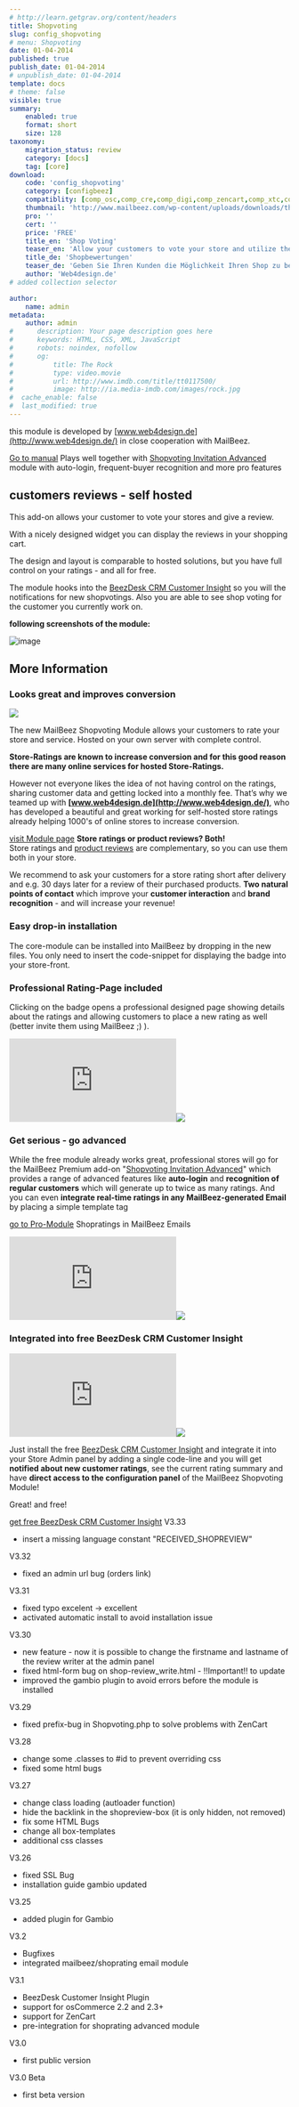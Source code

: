```yaml
---
# http://learn.getgrav.org/content/headers
title: Shopvoting
slug: config_shopvoting
# menu: Shopvoting
date: 01-04-2014
published: true
publish_date: 01-04-2014
# unpublish_date: 01-04-2014
template: docs
# theme: false
visible: true
summary:
    enabled: true
    format: short
    size: 128
taxonomy:
    migration_status: review
    category: [docs]
    tag: [core]
download:
    code: 'config_shopvoting'
    category: [configbeez]
    compatiblity: [comp_osc,comp_cre,comp_digi,comp_zencart,comp_xtc,comp_gambio]
    thumbnail: 'http://www.mailbeez.com/wp-content/uploads/downloads/thumbnails/2014/06/icon_32.png'
    pro: ''
    cert: ''
    price: 'FREE'
    title_en: 'Shop Voting'
    teaser_en: 'Allow your customers to vote your store and utilize the results to increase conversion'
    title_de: 'Shopbewertungen'
    teaser_de: 'Geben Sie Ihren Kunden die Möglichkeit Ihren Shop zu bewerten und nutzen Sie die Ergebnisse zur Konversion-Optimierung'
    author: 'Web4design.de'
# added collection selector

author:
    name: admin
metadata:
    author: admin
#      description: Your page description goes here
#      keywords: HTML, CSS, XML, JavaScript
#      robots: noindex, nofollow
#      og:
#          title: The Rock
#          type: video.movie
#          url: http://www.imdb.com/title/tt0117500/
#          image: http://ia.media-imdb.com/images/rock.jpg
#  cache_enable: false
#  last_modified: true
---
```


this module is developed by [www.web4design.de](http://www.web4design.de/) in close cooperation with MailBeez.

 [Go to manual](http://www.web4design.de/module_infos/english/shopreviews/index.php) Plays well together with [Shopvoting Invitation Advanced](http://www.mailbeez.com/documentation/mailbeez/shoprating_advanced/) module with auto-login, frequent-buyer recognition and more pro features

## customers reviews - self hosted

This add-on allows your customer to vote your stores and give a review.

With a nicely designed widget you can display the reviews in your shopping cart.

The design and layout is comparable to hosted solutions, but you have full control on your ratings - and all for free.

The module hooks into the [BeezDesk CRM Customer Insight](http://www.mailbeez.com/documentation/configbeez/config_customer_insight/) so you will the notifications for new shopvotings. Also you are able to see shop voting for the customer you currently work on.

**following screenshots of the module:**

![image](http://www.web4design.de/module_infos/english/shopreviews/img/infosfunctions.jpg)

## More Information

### Looks great and improves conversion

![](http://www.mailbeez.com/images/en_shoprating_box.png)

The new MailBeez Shopvoting Module allows your customers to rate your store and service. Hosted on your own server with complete control.

**Store-Ratings are known to increase conversion and for this good reason there are many online services for hosted Store-Ratings.**

However not everyone likes the idea of not having control on the ratings, sharing customer data and getting locked into a monthly fee. That’s why we teamed up with **[www.web4design.de](http://www.web4design.de/)**, who has developed a beautiful and great working for self-hosted store ratings already helping 1000's of online stores to increase conversion.

 [visit Module page](http://www.mailbeez.com/documentation/configbeez/config_shopvoting/) **Store ratings or product reviews? Both!**   
Store ratings and [product reviews](http://www.mailbeez.com/documentation/mailbeez/review_advanced/) are complementary, so you can use them both in your store.

We recommend to ask your customers for a store rating short after delivery and e.g. 30 days later for a review of their purchased products. **Two natural points of contact** which improve your **customer interaction** and **brand recognition** - and will increase your revenue!

### Easy drop-in installation

The core-module can be installed into MailBeez by dropping in the new files. You only need to insert the code-snippet for displaying the badge into your store-front.

### Professional Rating-Page included

Clicking on the badge opens a professional designed page showing details about the ratings and allowing customers to place a new rating as well (better invite them using MailBeez ;) ).

[![](http://localhost/wordpress_mailbeez_EOL/wp-content/themes/awake/lib/scripts/timthumb/thumb.php?src=http://www.mailbeez.com/images/en_shoprating_page.png&w=600&h=500&zc=1&q=100 "rating page")](http://www.mailbeez.com/images/en_shoprating_page.png "rating page")![](http://localhost/wordpress_mailbeez_EOL/wp-content/themes/awake/images/shortcodes/image_shadow.png)

### Get serious - go advanced

While the free module already works great, professional stores will go for the MailBeez Premium add-on "[Shopvoting Invitation Advanced](http://www.mailbeez.com/documentation/mailbeez/shoprating_advanced/)" which provides a range of advanced features like **auto-login** and **recognition of regular customers** which will generate up to twice as many ratings. And you can even **integrate real-time ratings in any MailBeez-generated Email** by placing a simple template tag

 [go to Pro-Module](http://www.mailbeez.com/documentation/mailbeez/shoprating_advanced/) Shopratings in MailBeez Emails

[![](http://localhost/wordpress_mailbeez_EOL/wp-content/themes/awake/lib/scripts/timthumb/thumb.php?src=http://www.mailbeez.com/images/en_shoprating_advanced_integration.png&w=250&h=350&zc=1&q=100 "Shopratings in MailBeez Emails")](http://www.mailbeez.com/images/en_shoprating_advanced_integration.png "Shopratings in MailBeez Emails")![](http://localhost/wordpress_mailbeez_EOL/wp-content/themes/awake/images/shortcodes/image_shadow.png)

### Integrated into free BeezDesk CRM Customer Insight

[![](http://localhost/wordpress_mailbeez_EOL/wp-content/themes/awake/lib/scripts/timthumb/thumb.php?src=http://www.mailbeez.com/images/en_shoprating_notification.png&w=600&h=400&zc=1&q=100 "notifications")](http://www.mailbeez.com/images/en_shoprating_notification.png "notifications")![](http://localhost/wordpress_mailbeez_EOL/wp-content/themes/awake/images/shortcodes/image_shadow.png)

Just install the free [BeezDesk CRM Customer Insight](http://www.mailbeez.com/documentation/configbeez/config_customer_insight/) and integrate it into your Store Admin panel by adding a single code-line and you will get **notified about new customer ratings**, see the current rating summary and have **direct access to the configuration panel** of the MailBeez Shopvoting Module!

Great! and free!

 [get free BeezDesk CRM Customer Insight](http://www.mailbeez.com/documentation/configbeez/config_customer_insight/)
V3.33
- insert a missing language constant "RECEIVED_SHOPREVIEW"

V3.32
- fixed an admin url bug (orders link)

V3.31
- fixed typo excelent -> excellent
- activated automatic install to avoid installation issue

V3.30
- new feature - now it is possible to change the firstname and lastname of the review writer at the admin panel
- fixed html-form bug on shop-review_write.html - !!Important!! to update
- improved the gambio plugin to avoid errors before the module is installed

V3.29
- fixed prefix-bug in Shopvoting.php to solve problems with ZenCart

V3.28
- change some .classes to #id to prevent overriding css
- fixed some html bugs

V3.27
- change class loading (autloader function)
- hide the backlink in the shopreview-box (it is only hidden, not removed)
- fix some HTML Bugs
- change all box-templates
- additional css classes

V3.26
- fixed SSL Bug
- installation guide gambio updated

V3.25
- added plugin for Gambio

V3.2
- Bugfixes
- integrated mailbeez/shoprating email module

V3.1
- BeezDesk Customer Insight Plugin
- support for osCommerce 2.2 and 2.3+
- support for ZenCart
- pre-integration for shoprating advanced module

V3.0
- first public version

V3.0 Beta
- first beta version